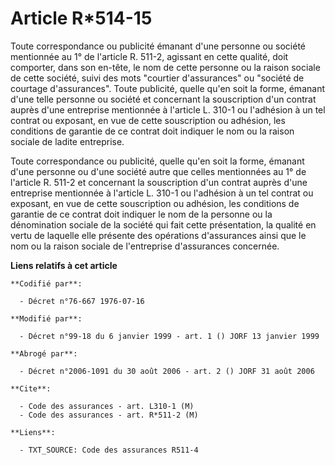 # Article R*514-15

Toute correspondance ou publicité émanant d'une personne ou société mentionnée au 1° de l'article R. 511-2, agissant en cette
qualité, doit comporter, dans son en-tête, le nom de cette personne ou la raison sociale de cette société, suivi des mots
"courtier d'assurances" ou "société de courtage d'assurances". Toute publicité, quelle qu'en soit la forme, émanant d'une
telle personne ou société et concernant la souscription d'un contrat auprès d'une entreprise mentionnée à l'article L. 310-1
ou l'adhésion à un tel contrat ou exposant, en vue de cette souscription ou adhésion, les conditions de garantie de ce
contrat doit indiquer le nom ou la raison sociale de ladite entreprise. 

Toute correspondance ou publicité, quelle qu'en soit la forme, émanant d'une personne ou d'une société autre que celles
mentionnées au 1° de l'article R. 511-2 et concernant la souscription d'un contrat auprès d'une entreprise mentionnée à
l'article L. 310-1 ou l'adhésion à un tel contrat ou exposant, en vue de cette souscription ou adhésion, les conditions de
garantie de ce contrat doit indiquer le nom de la personne ou la dénomination sociale de la société qui fait cette
présentation, la qualité en vertu de laquelle elle présente des opérations d'assurances ainsi que le nom ou la raison sociale
de l'entreprise d'assurances concernée.

**Liens relatifs à cet article**

	**Codifié par**:

	  - Décret n°76-667 1976-07-16

	**Modifié par**:

	  - Décret n°99-18 du 6 janvier 1999 - art. 1 () JORF 13 janvier 1999

	**Abrogé par**:

	  - Décret n°2006-1091 du 30 août 2006 - art. 2 () JORF 31 août 2006

	**Cite**:

	  - Code des assurances - art. L310-1 (M)
	  - Code des assurances - art. R*511-2 (M)

	**Liens**:

	  - TXT_SOURCE: Code des assurances R511-4
